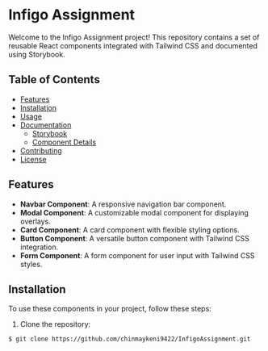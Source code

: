 # Infigo Assignment

Welcome to the Infigo Assignment project! This repository contains a set of reusable React components integrated with Tailwind CSS and documented using Storybook.

## Table of Contents

- [Features](#features)
- [Installation](#installation)
- [Usage](#usage)
- [Documentation](#documentation)
  - [Storybook](#storybook)
  - [Component Details](#component-details)
- [Contributing](#contributing)
- [License](#license)

## Features

- **Navbar Component**: A responsive navigation bar component.
- **Modal Component**: A customizable modal component for displaying overlays.
- **Card Component**: A card component with flexible styling options.
- **Button Component**: A versatile button component with Tailwind CSS integration.
- **Form Component**: A form component for user input with Tailwind CSS styles.

## Installation

To use these components in your project, follow these steps:

1. Clone the repository:

```bash
$ git clone https://github.com/chinmaykeni9422/InfigoAssignment.git
